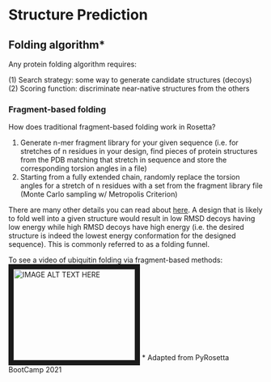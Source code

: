 # Structure Prediction
## Folding algorithm*
Any protein folding algorithm requires:

(1) Search strategy: some way to generate candidate structures (decoys)
(2) Scoring function: discriminate near-native structures from the others

### Fragment-based folding
How does traditional fragment-based folding work in Rosetta? 

1. Generate n-mer fragment library for your given sequence (i.e. for stretches of n residues in your design, find pieces of protein structures from the PDB matching that stretch in sequence and store the corresponding torsion angles in a file)
2. Starting from a fully extended chain, randomly replace the torsion angles for a stretch of n residues with a set from the fragment library file (Monte Carlo sampling w/ Metropolis Criterion)

There are many other details you can read about [here](https://new.rosettacommons.org/docs/latest/application_documentation/structure_prediction/abinitio). A design that is likely to fold well into a given structure would result in low RMSD decoys having low energy while high RMSD decoys have high energy (i.e. the desired structure is indeed the lowest energy conformation for the designed sequence). This is commonly referred to as a folding funnel.

To see a video of ubiquitin folding via fragment-based methods: 
<a href="https://www.youtube.com/watch?v=TT4syxsh_AU&t=1s" target="_blank"><img src="http://img.youtube.com/vi/TT4syxsh_AU/0.jpg" 
alt="IMAGE ALT TEXT HERE" width="240" height="180" border="10" /></a>
\* Adapted from PyRosetta BootCamp 2021
